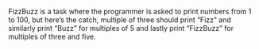 FizzBuzz is a task where the programmer is asked to print numbers from 1 to 100, but here’s the catch, multiple of three should print “Fizz” and similarly print “Buzz” for multiples of 5 and lastly print “FizzBuzz” for multiples of three and five.
